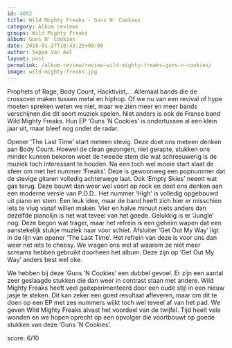 ```yaml
---
id: 4052
title: Wild Mighty Freaks - Guns N' Cookies
category: Album reviews
groups: Wild Mighty Freaks
album: Guns N' Cookies
date: 2018-01-27T18:43:25+00:00
author: Seppe Van Ael
layout: post
permalink: /album-review/review-wild-mighty-freaks-guns-n-cookies/
image: wild-mighty-freaks.jpg
---
```

Prophets of Rage, Body Count, Hacktivist,… Allemaal bands die de crossover maken tussen metal en hiphop. Of we nu van een revival of hype moeten spreken weten we niet, maar we zien meer en meer bands verschijnen die dit soort muziek spelen. Niet anders is ook de Franse band Wild Mighty Freaks. Hun EP ‘Guns ‘N Cookies’ is ondertussen al een klein jaar uit, maar bleef nog onder de radar.

Opener ‘The Last Time’ start meteen stevig. Deze doet ons meteen denken aan Body Count. Hoewel de clean gezongen, niet gerapte, stukken ons minder kunnen bekoren weet de tweede stem die wat schreeuwerig is de muziek toch interessant te houden. Na een toch wel mooie start slaat de sfeer om met het nummer ‘Freaks’. Deze is gewoonweg een popnummer dat de stevige gitaren volledig achterwege laat. Ook ‘Empty Skies’ neemt wat gas terug. Deze bouwt dan weer wel voort op rock en doet ons denken aan een moderne versie van P.O.D.. Het nummer ‘High’ is volledig opgebouwd uit piano en stem. Een leuk idee, maar de band heeft zich hier er misschien iets te vlug vanaf willen maken. Vier en halve minuut niets anders dan dezelfde pianolijn is net wat teveel van het goede. Gelukkig is er ‘Jungle’ nog. Deze begon wat trager, maar het refrein is een geheim wapen dat een aanstekelijk stukje muziek naar voor schiet. Afsluiter ‘Get Out My Way’ ligt in de lijn van opener ‘The Last Time’. Het refrein van deze is voor ons dan weer net iets te cheesy. We vragen ons wel af waarom ze niet meer screams hebben gebruikt doorheen het album. Deze zijn op ‘Get Out My Way’ anders best wel oke.

We hebben bij deze ‘Guns ’N Cookies’ een dubbel gevoel. Er zijn een aantal zeer geslaagde stukken die dan weer in contrast staan met andere. Wild Mighty Freaks heeft veel geëxperimenteerd door een oude stijl in een nieuw jasje te steken. Dit kan zeker een goed resultaat afleveren, maar om dit te doen op een EP met zes nummers wijkt toch wel teveel af van het pad. We geven Wild Mighty Freaks alvast het voordeel van de twijfel. Tijd heelt vele wonden en we hopen oprecht op een opvolger die voortbouwt op goede stukken van deze ‘Guns ’N Cookies’.

score: 6/10

